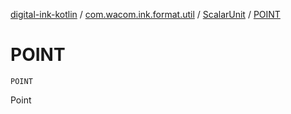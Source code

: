 [digital-ink-kotlin](../../index.md) / [com.wacom.ink.format.util](../index.md) / [ScalarUnit](index.md) / [POINT](./-p-o-i-n-t.md)

# POINT

`POINT`

Point

